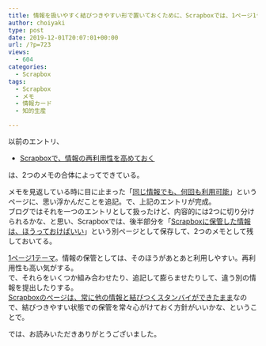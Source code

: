 ```yaml
---
title: 情報を扱いやすく結びつきやすい形で置いておくために、Scrapboxでは、1ページ1テーマで
author: choiyaki
type: post
date: 2019-12-01T20:07:01+00:00
url: /?p=723
views:
  - 604
categories:
  - Scrapbox
tags:
  - Scrapbox
  - メモ
  - 情報カード
  - 知的生産

---
```

以前のエントリ、

  * [Scrapboxで、情報の再利用性を高めておく][1]

は、2つのメモの合体によってできている。

メモを見返している時に目に止まった「[同じ情報でも、何回も利用可能][2]」というページに、思い浮かんだことを追記。で、上記のエントリが完成。  
ブログではそれを一つのエントリとして扱ったけど、内容的には2つに切り分けられるかな、と思い、Scrapboxでは、後半部分を「[Scrapboxに保管した情報は、ほうっておけばいい][3]」という別ページとして保存して、2つのメモとして残しておいてる。

[1ページ1テーマ][4]。情報の保管としては、そのほうがあとあと利用しやすい。再利用性も高い気がする。  
で、それらをいくつか組み合わせたり、追記して膨らませたりして、違う別の情報を提出したりする。  
[Scrapboxのページは、常に他の情報と結びつくスタンバイができたまま][5]なので、結びつきやすい状態での保管を常々心がけておく方針がいいかな、ということで。

では、お読みいただきありがとうございました。

 [1]: https://choiyaki.com/?p=719
 [2]: https://scrapbox.io/choiyaki-hondana/%E5%90%8C%E3%81%98%E6%83%85%E5%A0%B1%E3%81%A7%E3%82%82%E3%80%81%E4%BD%95%E5%9B%9E%E3%82%82%E5%88%A9%E7%94%A8%E5%8F%AF%E8%83%BD
 [3]: https://scrapbox.io/choiyaki-hondana/Scrapbox%E3%81%AB%E4%BF%9D%E7%AE%A1%E3%81%97%E3%81%9F%E6%83%85%E5%A0%B1%E3%81%AF%E3%80%81%E3%81%BB%E3%81%86%E3%81%A3%E3%81%A6%E3%81%8A%E3%81%91%E3%81%B0%E3%81%84%E3%81%84
 [4]: https://scrapbox.io/choiyaki-hondana/1%E3%83%9A%E3%83%BC%E3%82%B81%E3%83%86%E3%83%BC%E3%83%9E
 [5]: https://scrapbox.io/choiyaki-hondana/Scrapbox%E3%81%AE%E3%83%9A%E3%83%BC%E3%82%B8%E3%81%AF%E3%80%81%E5%B8%B8%E3%81%AB%E4%BB%96%E3%81%AE%E6%83%85%E5%A0%B1%E3%81%A8%E7%B5%90%E3%81%B3%E3%81%A4%E3%81%8F%E3%82%B9%E3%82%BF%E3%83%B3%E3%83%90%E3%82%A4%E3%81%8C%E3%81%A7%E3%81%8D%E3%81%9F%E3%81%BE%E3%81%BE